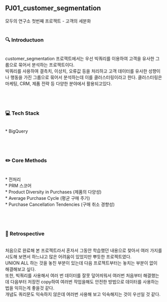 ## PJ01_customer_segmentation
모두의 연구소 첫번째 프로잭트 - 고객의 세분화
<br/>
<br/>
### 🔍 Introductuon
<br/>
customer_segmentation 프로잭트에서는 우선 빅쿼리를 이용하여 고객을 유사한 그룹으로 묶어서 분석하는 프로잭트이다.<br/>
빅쿼리를 사용하여 결측치, 이상치, 오류값 등을 처리하고 고객 데이터를 유사한 성향이나 행동을 가진 그룹으로  묶어서 분석하는데 이를 클러스터링이라고 한다. 클러스터링은 마케팅, CRM, 제품 전략 등 다양한 분야에서 활용되고있다.<br/>
<br/>
<br/>
<br/>

### 💻 Tech Stack

<br/>
  * BigQuery<br/>
<br/>
<br/>
<br/>

### ✏️ Core Methods

<br/>
  * 전처리<br/>
  * PRM 스코어<br/>
  * Product Diversity in Purchases (제품의 다양성)<br/>
  * Average Purchase Cycle (평균 구매 주기)<br/>
  * Purchase Cancellation Tendencies (구매 취소 경향성)<br/>
<br/>
<br/>
<br/>

### 🧠 Retrospective

<br/>
처음으로 완료해 본 프로젝트라서 혼자서 그동안 학습했던 내용으로 찾아서 여러 가지를 시도해 보면서 하느냐고 많은 어려움이 있었지만 뿌듯한 프로젝트였다.<br/> 
UNION ALL 하는 것을 놓친 부분이 있는데 다음 프로젝트부터는 놓치는 부분이 없이 해결해보고 싶다. <br/>
또한, 빅쿼리를 사용해서 여러 번 데이터를 잘못 덮어씌워서 여러번 처음부터 해결했는데 다음부터 저장전 copy하여 여러번 작업을해도 안전한 방법으로 데이터를 사용하는 법을 익히는게 좋을것 같다.<br/>
개념도 쿼리문도 익숙하지 않은데 여러번 사용해 보고 익숙해지는 것이 우선일 것 같다.<br/>
